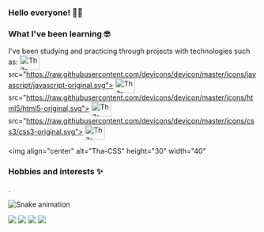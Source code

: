 ### Hello everyone! 👋🏽
  
 
### What I've been learning 🤓
 
I've been studying and practicing through projects with technologies such as: <img align="center" alt="Tha-CSS" height="30" width="40"> src="https://raw.githubusercontent.com/devicons/devicon/master/icons/javascript/javascript-original.svg"> <img align="center" alt="Tha-CSS" height="30" width="40"> src="https://raw.githubusercontent.com/devicons/devicon/master/icons/html5/html5-original.svg"> <img align="center" alt="Tha-CSS" height="30" width="40"> src="https://raw.githubusercontent.com/devicons/devicon/master/icons/css3/css3-original.svg"> <img align="center" alt="Tha-CSS" height="30" width="40"> 

 <img align="center" alt="Tha-CSS" height="30" width="40"

### Hobbies and interests ✨

.

  
![Snake animation](https://github.com/nayyadev/nayyadev/blob/output/github-contribution-grid-snake.svg)

<a href="https://www.linkedin.com/in/nayara-aguilar-dev/" target="_blank"><img src="https://img.shields.io/badge/-LinkedIn-%230077B5?style=for-the-badge&logo=linkedin&logoColor=white" target="_blank"></a> <a href="https://codepen.io/nayara-aguilar" target="_blank"><img src="https://img.shields.io/badge/-CodePen-purple?style=for-the-badge&logo=CodePen&logoColor=white" target="_blank"></a> <a href="https://www.instagram.com/nayaaguillar/" target="_blank"><img src="https://img.shields.io/badge/-Instagram-ff69b4?style=for-the-badge&logo=Instagram&logoColor=white" target="_blank"></a>  <a href="mailto:nayara.aguillar@gmail.com?Subject=Título%20da%20mensagem" target="_blank"><img src="https://img.shields.io/badge/-Gmail-lightgray?style=for-the-badge&logo=Gmail&logoColor=white" target="_blank"></a> 
